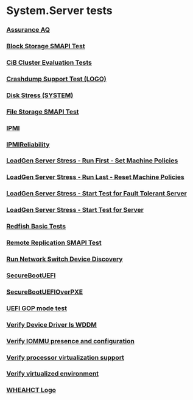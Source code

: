 # System.Server tests
### [Assurance AQ](testref/37887a00-ce82-40cd-b54e-d26c4aaaba76.md)
### [Block Storage SMAPI Test](testref/696f32e7-d3ee-41b2-a1f6-9d6047503f86.md)
### [CiB Cluster Evaluation Tests](testref/6fa11e57-ec0a-45d4-921b-d47cf62f6c27.md)
### [Crashdump Support Test (LOGO)](testref/76232429-4aad-4afb-8825-5c78d93765eb.md)
### [Disk Stress (SYSTEM)](testref/21f59bdf-7d7f-48df-96cd-a18a10ee08ac.md)
### [File Storage SMAPI Test](testref/478fe5ef-5f3d-49cd-a971-b6bdbe03e12c.md)
### [IPMI](testref/402a5324-7e16-428f-9d5d-3e6cf24fb2bd.md)
### [IPMIReliability](testref/9188ae9b-bc2d-439c-b26d-67ffa8b1c7b7.md)
### [LoadGen Server Stress - Run First - Set Machine Policies](testref/318d804e-aa8f-4ffb-8ce2-963cea2f1a40.md)
### [LoadGen Server Stress - Run Last - Reset Machine Policies](testref/8cb4f87c-d2a4-4d90-92a7-edd016ccdeac.md)
### [LoadGen Server Stress - Start Test for Fault Tolerant Server](testref/f3f9116b-6722-4e36-9dd5-d621e4be1daa.md)
### [LoadGen Server Stress - Start Test for Server](testref/6e9adb95-fca5-4e15-a255-bc96c0d12aa9.md)
### [Redfish Basic Tests](testref/66856ef9-be4b-4aea-9d3b-71a89214c30e.md)
### [Remote Replication SMAPI Test](testref/9090e2e9-5f60-48ca-a2a3-77a4f2ffcb7c.md)
### [Run Network Switch Device Discovery](testref/33a3be21-b5e7-4b3a-952c-dfcbcde54147.md)
### [SecureBootUEFI](testref/908e4447-31e4-49c7-a6a8-486558006d0e.md)
### [SecureBootUEFIOverPXE](testref/b0ea1e01-f036-4a87-9b8d-bae338e56086.md)
### [UEFI GOP mode test](testref/6afc8979-df62-4d86-8f6a-99f05bbdc7f3.md)
### [Verify Device Driver Is WDDM](testref/fe14601e-d04c-4ad8-af8f-8fa09618a03d.md)
### [Verify IOMMU presence and configuration](testref/3b880cc8-516d-4ab4-9d7f-88b558bf4420.md)
### [Verify processor virtualization support](testref/f89a7089-85a5-4d32-94f8-60765f266351.md)
### [Verify virtualized environment](testref/306abec2-7be3-4acb-8a00-88bdb770a693.md)
### [WHEAHCT Logo](testref/3bdbdbc2-7165-445f-82f5-c413cb480e77.md)
